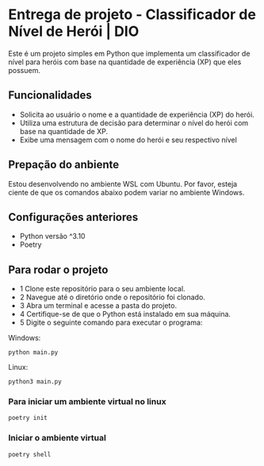 
# Entrega de projeto - Classificador de Nível de Herói | DIO
Este é um projeto simples em Python que implementa um classificador de nível para heróis com base na quantidade de experiência (XP) que eles possuem.

## Funcionalidades
 - Solicita ao usuário o nome e a quantidade de experiência (XP) do herói.
 - Utiliza uma estrutura de decisão para determinar o nível do herói com base na quantidade de XP.
 - Exibe uma mensagem com o nome do herói e seu respectivo nível

## Prepação do anbiente
Estou desenvolvendo no ambiente WSL com Ubuntu. Por favor, esteja ciente de que os comandos abaixo podem variar no ambiente Windows.

## Configurações anteriores
- Python versão ^3.10
- Poetry

## Para rodar o projeto
- 1 Clone este repositório para o seu ambiente local.
- 2 Navegue até o diretório onde o repositório foi clonado.
- 3 Abra um terminal e acesse a pasta do projeto.
- 4 Certifique-se de que o Python está instalado em sua máquina.
- 5 Digite o seguinte comando para executar o programa:

Windows: 
````
python main.py
````

Linux: 
````
python3 main.py
````

### Para iniciar um ambiente virtual no linux
````
poetry init
````
### Iniciar o ambiente virtual
````
poetry shell
````